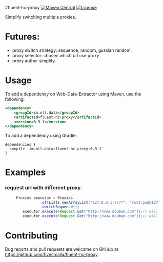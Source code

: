 #fluent-hc-proxy
[![Maven Central](https://maven-badges.herokuapp.com/maven-central/im.nll.data/fluent-hc-proxy/badge.svg)](https://maven-badges.herokuapp.com/maven-central/im.nll.data/fluent-hc-proxy/)
[![License](https://img.shields.io/badge/license-Apache%202-4EB1BA.svg)](https://www.apache.org/licenses/LICENSE-2.0.html)

Simplify switching multiple proxies.

# Futures:

* proxy switch strategy: sequence, random, gussian random.
* proxy selector: chosen which url use proxy
* proxy author simplify.

# Usage
To add a dependency on Web-Data-Extractor using Maven, use the following:

```xml
<dependency>
    <groupId>im.nll.data</groupId>
    <artifactId>fluent-hc-proxy</artifactId>
    <version>0.9.1</version>
</dependency>
```

To add a dependency using Gradle:

```
dependencies {
  compile 'im.nll.data:fluent-hc-proxy:0.9.1'
}
```

# Examples

### request url with different proxy.

````java
     Proxies executor = Proxies
                .of(Lists.newArrayList("127.0.0.1:7777", "root:pwd@127.0.0.1:8888"))
                .switchSequence();
        executor.execute(Request.Get("http://www.douban.com"));// will use proxy 1
        executor.execute(Request.Get("http://www.douban.com"));// will use proxy 2
````

# Contributing

Bug reports and pull requests are welcome on GitHub at https://github.com/fivesmallq/fluent-hc-proxy.
